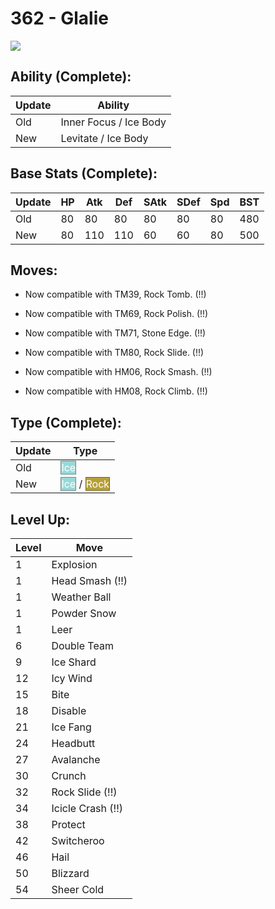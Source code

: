 # 362 - Glalie
![][362]

## Ability (Complete):

Update | Ability
---    | ---
Old    | Inner Focus / Ice Body
New    | Levitate / Ice Body

## Base Stats (Complete):

Update | HP | Atk | Def | SAtk | SDef | Spd | BST
---    | ---| --- | --- | ---  | ---  | --- | ---
Old    | 80 |  80 |  80 |  80  |  80  |  80  |  480
New    | 80 |  110 |  110 |  60  |  60  |  80  |  500

## Moves:

 - Now compatible with TM39, Rock Tomb. (!!)

 - Now compatible with TM69, Rock Polish. (!!)

 - Now compatible with TM71, Stone Edge. (!!)

 - Now compatible with TM80, Rock Slide. (!!)

 - Now compatible with HM06, Rock Smash. (!!)

 - Now compatible with HM08, Rock Climb. (!!)

## Type (Complete):

Update | Type
---    | ---
Old    | <span style="color:white; background:#98D8D8; border: 1px solid #638D8D">Ice</span>
New    | <span style="color:white; background:#98D8D8; border: 1px solid #638D8D">Ice</span> / <span style="color:white; background:#B8A038; border: 1px solid #786824">Rock</span>

## Level Up:

Level | Move
---   | ---
  1   | Explosion
  1   | Head Smash (!!)
  1   | Weather Ball
  1   | Powder Snow
  1   | Leer
  6   | Double Team
  9   | Ice Shard
 12   | Icy Wind
 15   | Bite
 18   | Disable
 21   | Ice Fang
 24   | Headbutt
 27   | Avalanche
 30   | Crunch
 32   | Rock Slide (!!)
 34   | Icicle Crash (!!)
 38   | Protect
 42   | Switcheroo
 46   | Hail
 50   | Blizzard
 54   | Sheer Cold



[362]: /img/pokemon/362.png
